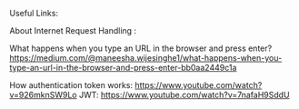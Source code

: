 Useful Links:


About Internet Request Handling :

What happens when you type an URL in the browser and press enter?
https://medium.com/@maneesha.wijesinghe1/what-happens-when-you-type-an-url-in-the-browser-and-press-enter-bb0aa2449c1a


How authentication token works:
https://www.youtube.com/watch?v=926mknSW9Lo
JWT:
https://www.youtube.com/watch?v=7nafaH9SddU

